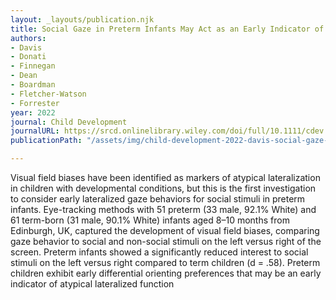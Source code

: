 ```yaml
---
layout: _layouts/publication.njk
title: Social Gaze in Preterm Infants May Act as an Early Indicator of Atypical Lateralization
authors:
- Davis
- Donati
- Finnegan
- Dean
- Boardman
- Fletcher-Watson
- Forrester
year: 2022
journal: Child Development
journalURL: https://srcd.onlinelibrary.wiley.com/doi/full/10.1111/cdev.13734
publicationPath: "/assets/img/child-development-2022-davis-social-gaze-in-preterm-infants-may-act-as-an-early-indicator-of-atypical-lateralization.pdf"

---
```

Visual field biases have been identified as markers of atypical lateralization in children with developmental conditions, but this is the first investigation to consider early lateralized gaze behaviors for social stimuli in preterm infants. Eye-tracking methods with 51 preterm (33 male, 92.1% White) and 61 term-born (31 male, 90.1% White) infants aged 8–10 months from Edinburgh, UK, captured the development of visual field biases, comparing gaze behavior to social and non-social stimuli on the left versus right of the screen. Preterm infants showed a significantly reduced interest to social stimuli on the left versus right compared to term children (d = .58). Preterm children exhibit early differential orienting preferences that may be an early indicator of atypical lateralized function